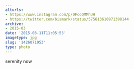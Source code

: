 ```yaml
---
alturls:
- https://www.instagram.com/p/0FcoQMMhUH
- https://twitter.com/bismark/status/575613610971398144
archive:
- 2015-03
date: '2015-03-11T11:05:53'
imagetype: jpg
slug: '1426071953'
type: photo
---
```


serenity now

